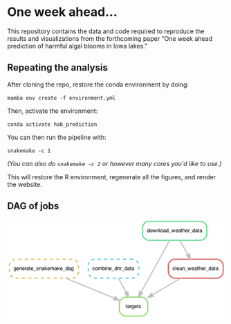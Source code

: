 # One week ahead...

This repository contains the data and code required to reproduce the results and visualizations from the forthcoming paper "One week ahead prediction of harmful algal blooms in Iowa lakes."

## Repeating the analysis

After cloning the repo, restore the conda environment by doing:

```
mamba env create -f environment.yml
```

Then, activate the environment:

```
conda activate hab_prediction
```

You can then run the pipeline with:

```
snakemake -c 1
```

_(You can also do `snakemake -c 2` or however many cores you'd like to use.)_

This will restore the R environment, regenerate all the figures, and render the website.

## DAG of jobs

![](figures/snakemake_dag.png)
